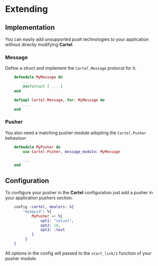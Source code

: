 # Extending

## Implementation

You can easily add unsupported push technologies to your application without
directly modifying **Cartel**.

### Message

Define a struct and implement the `Cartel.Message` protocol for it.

```elixir
    defmodule MyMessage do
        ...
        @defstruct [ ... ]
    end

    defimpl Cartel.Message, for: MyMessage do
        ...
    end
```

### Pusher

You also need a matching pusher module adopting the `Cartel.Pusher` behaviour:

```elixir
    defmodule MyPusher do
        use Cartel.Pusher, message_module: MyMessage

        ...
    end
```

## Configuration

To configure your pusher in the **Cartel** configuration just add a pusher in
your application pushers section.

```elixir
    config :cartel, dealers: %{
        "myappid": %{
            MyPusher => %{
                opt1: "value1",
                opt2: 10,
                opt3: :test
            }
         }
    }
```

All options in the config will passed to the `start_link/1` function of your
pusher module.
